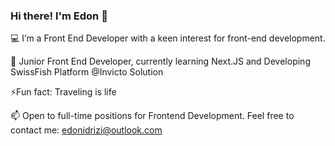 ### Hi there! I'm Edon 👋

💻 I’m a Front End Developer with a keen interest for front-end development.

🧰 Junior Front End Developer, currently learning Next.JS and Developing SwissFish Platform @Invicto Solution

⚡Fun fact: Traveling is life

📫 Open to full-time positions for Frontend Development. Feel free to contact me: edonidrizi@outlook.com 
